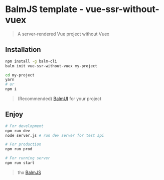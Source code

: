 # BalmJS template - vue-ssr-without-vuex

> A server-rendered Vue project without Vuex

## Installation

```sh
npm install -g balm-cli
balm init vue-ssr-without-vuex my-project

cd my-project
yarn
# or
npm i
```

> (Recommended) [BalmUI](https://material.balmjs.com/) for your project

## Enjoy

```sh
# For development
npm run dev
node server.js # run dev server for test api

# For production
npm run prod

# For running server
npm run start
```

> thx [BalmJS](https://balmjs.com/)
